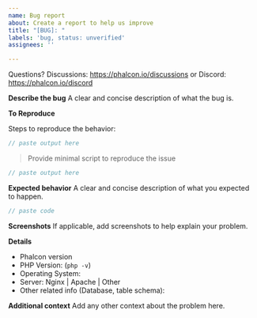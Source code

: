 ```yaml
---
name: Bug report
about: Create a report to help us improve
title: "[BUG]: "
labels: 'bug, status: unverified'
assignees: ''

---
```


Questions? Discussions: https://phalcon.io/discussions or Discord: https://phalcon.io/discord

**Describe the bug**
A clear and concise description of what the bug is.

**To Reproduce**

Steps to reproduce the behavior:

```php
// paste output here
```

> Provide minimal script to reproduce the issue

```php
// paste output here
```

**Expected behavior**
A clear and concise description of what you expected to happen.

```php
// paste code
```

**Screenshots**
If applicable, add screenshots to help explain your problem.

**Details**
 - Phalcon version
 - PHP Version: (`php -v`)
 - Operating System:
 - Server: Nginx | Apache | Other
 - Other related info (Database, table schema):

**Additional context**
Add any other context about the problem here.
